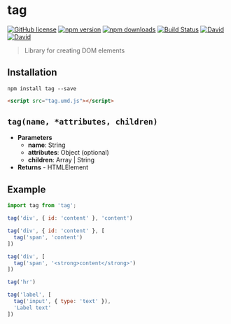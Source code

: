 # tag

[![GitHub license](https://img.shields.io/badge/license-MIT-blue.svg?style=flat-square)](https://github.com/a-tarasyuk/tag/blob/master/LICENSE) [![npm version](https://img.shields.io/npm/v/tag.svg?style=flat-square)](https://www.npmjs.com/package/tag) [![npm downloads](https://img.shields.io/npm/dm/tag.svg?style=flat-square)](https://www.npmjs.com/package/tag) [![Build Status](https://img.shields.io/travis/a-tarasyuk/tag/master.svg?style=flat-square)](https://travis-ci.org/a-tarasyuk/tag) [![David](https://img.shields.io/david/a-tarasyuk/tag.svg?style=flat-square)](https://github.com/a-tarasyuk/tag) [![David](https://img.shields.io/david/dev/a-tarasyuk/tag.svg?style=flat-square)](https://github.com/a-tarasyuk/tag)

> Library for creating DOM elements


## Installation

```shell
npm install tag --save
```

```html
<script src="tag.umd.js"></script>
```
## `tag(name, *attributes, children)`
* **Parameters**
    - **name**: String
    - **attributes**: Object (optional)
    - **children**: Array | String
*  **Returns** - HTMLElement

## Example

```javascript
import tag from 'tag';

tag('div', { id: 'content' }, 'content')

tag('div', { id: 'content' }, [
  tag('span', 'content')
])

tag('div', [
  tag('span', '<strong>content</strong>')
])

tag('hr')

tag('label', [
  tag('input', { type: 'text' }),
  'Label text'
])
```
